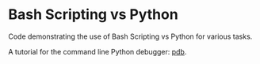 # Bash Scripting vs Python

Code demonstrating the use of Bash Scripting vs Python for various tasks.

A tutorial for the command line Python debugger:
<a href="https://www.digitalocean.com/community/tutorials/how-to-use-the-python-debugger"
   target="_blank">pdb</a>.
